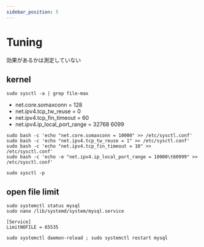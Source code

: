```yaml
---
sidebar_position: 5
---
```


# Tuning

効果があるかは測定していない

## kernel

```
sudo sysctl -a | grep file-max
```

- net.core.somaxconn = 128
- net.ipv4.tcp_tw_reuse = 0
- net.ipv4.tcp_fin_timeout = 60
- net.ipv4.ip_local_port_range = 32768 6099

```
sudo bash -c 'echo "net.core.somaxconn = 10000" >> /etc/sysctl.conf'
sudo bash -c 'echo "net.ipv4.tcp_tw_reuse = 1" >> /etc/sysctl.conf'
sudo bash -c 'echo "net.ipv4.tcp_fin_timeout = 10" >> /etc/sysctl.conf'
sudo bash -c 'echo -e "net.ipv4.ip_local_port_range = 10000\t60999" >> /etc/sysctl.conf'

sudo sysctl -p
```

## open file limit

```
sudo systemctl status mysql
sudo nano /lib/systemd/system/mysql.service
```

```
[Service]
LimitNOFILE = 65535
```

```
sudo systemctl daemon-reload ; sudo systemctl restart mysql
```
